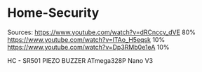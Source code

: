 # Home-Security
Sources: https://www.youtube.com/watch?v=dRCnccv_dVE 80%
         https://www.youtube.com/watch?v=lTAo_H5eqsk 10%
         https://www.youtube.com/watch?v=Dp3RMb0e1eA 10%
         
HC - SR501
PIEZO BUZZER
ATmega328P Nano V3
